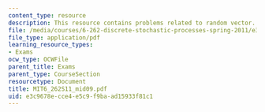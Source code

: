 ```yaml
---
content_type: resource
description: This resource contains problems related to random vector.
file: /media/courses/6-262-discrete-stochastic-processes-spring-2011/e3c9678ecce4e5c9f9baad15933f81c1_MIT6_262S11_mid09.pdf
file_type: application/pdf
learning_resource_types:
- Exams
ocw_type: OCWFile
parent_title: Exams
parent_type: CourseSection
resourcetype: Document
title: MIT6_262S11_mid09.pdf
uid: e3c9678e-cce4-e5c9-f9ba-ad15933f81c1
---
```

